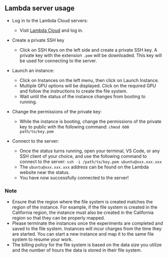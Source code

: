 

## Lambda server usage

* Log in to the Lambda Cloud servers:
    - Visit [Lambda Cloud](https://cloud.lambdalabs.com/login) and log in.

* Create a private SSH key
    - Click on SSH Keys on the left side and create a private SSH key. A private key with the extension `.pem` will be downloaded. This key will be used for connecting to the server.

* Launch an instance:
    - Click on Instances on the left menu, then click on Launch Instance.
    - Multiple GPU options will be displayed. Click on the required GPU and follow the instructions to create the file system.
    - Wait until the status of the instance changes from booting to running.
* Change the permissions of the private key:
    - While the instance is booting, change the permissions of the private key to public with the following command: `chmod 600 path/to/key.pem`
* Connect to the server:
    - Once the status turns running, open your terminal, VS Code, or any SSH client of your choice, and use the following command to connect to the server: `ssh -i /path/to/key.pem ubuntu@xxx.xxx.xxx`
    - The `ubuntu@xxx.xxx.xxx` address can be found on the Lambda website near the status.
    - You have now successfully connected to the server!
### Note
- Ensure that the region where the file system is created matches the region of the instance. For example, if the file system is created in the California region, the instance must also be created in the California region so that they can be properly mapped.
- Please terminate the instances once the experiments are completed and saved to the file system. Instances will incur charges from the time they are started. You can start a new instance and map it to the same file system to resume your work.
- The billing policy for the file system is based on the data size you utilize and the number of hours the data is stored in their file system.